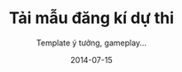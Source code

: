 ---
title: Tải mẫu đăng kí dự thi
subtitle: Template ý tưởng, gameplay...
layout: default
modal-id: 6
date: 2014-07-15
img: download.png
thumbnail: download_thumb.png
alt: image-alt
project-date: April 2014
client: Start Bootstrap
category: Web Development
description: <a style="font-size:150%;" href="https://drive.google.com/file/d/0B2VkPnbo6GlONDU4akdKajRrYTg/view">Tải về tại đây</a>

---